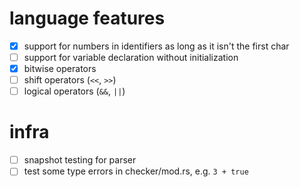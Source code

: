 # language features
- [x] support for numbers in identifiers as long as it isn't the first char
- [ ] support for variable declaration without initialization
- [x] bitwise operators
- [ ] shift operators (`<<`, `>>`)
- [ ] logical operators (`&&`, `||`)

# infra
- [ ] snapshot testing for parser
- [ ] test some type errors in checker/mod.rs, e.g. `3 + true`
